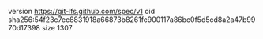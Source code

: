 version https://git-lfs.github.com/spec/v1
oid sha256:54f23c7ec8831918a66873b8261fc900117a86bc0f5d5cd8a2a47b9970d17398
size 1307

